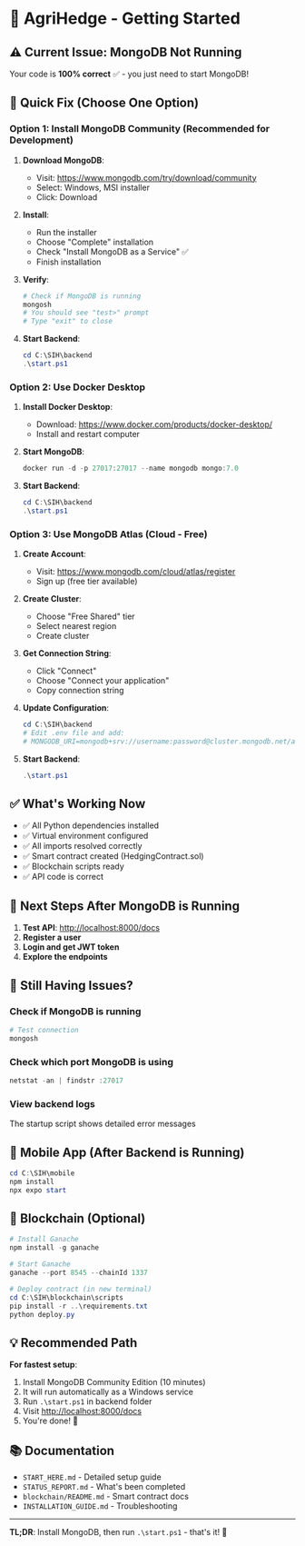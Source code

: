 # 🚀 AgriHedge - Getting Started

## ⚠️ Current Issue: MongoDB Not Running

Your code is **100% correct** ✅ - you just need to start MongoDB!

## 🔧 Quick Fix (Choose One Option)

### Option 1: Install MongoDB Community (Recommended for Development)

1. **Download MongoDB**:
   - Visit: <https://www.mongodb.com/try/download/community>
   - Select: Windows, MSI installer
   - Click: Download

2. **Install**:
   - Run the installer
   - Choose "Complete" installation
   - Check "Install MongoDB as a Service" ✅
   - Finish installation

3. **Verify**:

   ```powershell
   # Check if MongoDB is running
   mongosh
   # You should see "test>" prompt
   # Type "exit" to close
   ```

4. **Start Backend**:

   ```powershell
   cd C:\SIH\backend
   .\start.ps1
   ```

### Option 2: Use Docker Desktop

1. **Install Docker Desktop**:
   - Download: <https://www.docker.com/products/docker-desktop/>
   - Install and restart computer

2. **Start MongoDB**:

   ```powershell
   docker run -d -p 27017:27017 --name mongodb mongo:7.0
   ```

3. **Start Backend**:

   ```powershell
   cd C:\SIH\backend
   .\start.ps1
   ```

### Option 3: Use MongoDB Atlas (Cloud - Free)

1. **Create Account**:
   - Visit: <https://www.mongodb.com/cloud/atlas/register>
   - Sign up (free tier available)

2. **Create Cluster**:
   - Choose "Free Shared" tier
   - Select nearest region
   - Create cluster

3. **Get Connection String**:
   - Click "Connect"
   - Choose "Connect your application"
   - Copy connection string

4. **Update Configuration**:

   ```powershell
   cd C:\SIH\backend
   # Edit .env file and add:
   # MONGODB_URI=mongodb+srv://username:password@cluster.mongodb.net/agrihedge
   ```

5. **Start Backend**:

   ```powershell
   .\start.ps1
   ```

## ✅ What's Working Now

- ✅ All Python dependencies installed
- ✅ Virtual environment configured
- ✅ All imports resolved correctly
- ✅ Smart contract created (HedgingContract.sol)
- ✅ Blockchain scripts ready
- ✅ API code is correct

## 🎯 Next Steps After MongoDB is Running

1. **Test API**: <http://localhost:8000/docs>
2. **Register a user**
3. **Login and get JWT token**
4. **Explore the endpoints**

## 🐛 Still Having Issues?

### Check if MongoDB is running

```powershell
# Test connection
mongosh
```

### Check which port MongoDB is using

```powershell
netstat -an | findstr :27017
```

### View backend logs

The startup script shows detailed error messages

## 📱 Mobile App (After Backend is Running)

```powershell
cd C:\SIH\mobile
npm install
npx expo start
```

## 🔗 Blockchain (Optional)

```powershell
# Install Ganache
npm install -g ganache

# Start Ganache
ganache --port 8545 --chainId 1337

# Deploy contract (in new terminal)
cd C:\SIH\blockchain\scripts
pip install -r ..\requirements.txt
python deploy.py
```

## 💡 Recommended Path

**For fastest setup**:

1. Install MongoDB Community Edition (10 minutes)
2. It will run automatically as a Windows service
3. Run `.\start.ps1` in backend folder
4. Visit <http://localhost:8000/docs>
5. You're done! 🎉

## 📚 Documentation

- `START_HERE.md` - Detailed setup guide
- `STATUS_REPORT.md` - What's been completed
- `blockchain/README.md` - Smart contract docs
- `INSTALLATION_GUIDE.md` - Troubleshooting

---

**TL;DR**: Install MongoDB, then run `.\start.ps1` - that's it! 🚀
